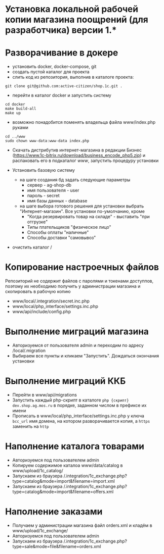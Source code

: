Установка локальной рабочей копии магазина поощрений (для разработчика) версии
1.*
=====================

# Разворачивание в докере

+ установить docker, docker-compose, git
+ создать пустой каталог для проекта
+ слить код из репозитория, выполнив в каталоге проекта:
```
git clone git@github.com:active-citizen/shop.1c.git .
```

+ перейти в каталог docker и запустить систему
```
cd docker
make build-all
make up
```
+ возможно понадобится поменять владельца файла www/index.php руками
```
cd ../www
sudo chown www-data:www-data index.php 
```

+ Скачать дистрибутив интернет-магазина в редакции Бизнес
(https://www.1c-bitrix.ru/download/business_encode_php5.zip)
и распаковать его в подкаталог *www*, запустить процедуру установки
+ Установить базовую систему
	- на шаге создания бд задать следующие параметры
		- сервер - ag-shop-db
		- имя пользователя - user
		- пароль - secret 
		- имя базы данных - database
	- на шаге выбора готового решения для установки
	выбрать "Интернет-магазин". Все установки по-умолчанию, кроме 
    	- "Когда резервировать товар на складе" - выставить "при отгрузке"
    	- Типы плательщиков "физическое лицо"
    	- Способы оплаты "наличные"
    	- Способы доставки "самовывоз"

+ очистить каталог /
# Копирование настроечных файлов
Репозиторий не содержит файлов с паролями и токенами доступпов, поэтому их
необходимо получить у администрации магазина и скопировать в рабочую копию
+ www/local/.integration/secret.inc.php
+ www/local/php_interface/settings.inc.php
+ www/api/include/config.php

# Выполнение миграций магазина
+ Авторизуемся от пользователя admin и переходим по адресу /local/.migration
+ Выбираем все пункты и кликаем "Запустить". Дождаться окончания установки

# Выполнение миграций ККБ
+ Перейти в www/api/migrations
+ Запустить каждый php-скрипт в каталоге `php {скрипт} dev.shop.ag.mos.ru` в порядке, заданном числом в префиксе их имени
+ Прописать в www/local/php_interface/settings.inc.php у ключа `bcc_url` имя домена, на котором разворачивается копия, а `https` заменить на `http`

# Наполнение каталога товарами
+ Авторизуемся под пользователем admin
+ Копируем содержимое каталоа www/data/catalog в www/upload/1c_catalog/
+ Запускаем из браузера /.integration/1c_exchange.php?type=catalog&mode=import&filename=import.xml
+ Запускаем из браузера /.integration/1c_exchange.php?type=catalog&mode=import&filename=offers.xml

# Наполнение заказами
+ Получаем у администрации магазина файл orders.xml и кладём в www/upload/1c_exchange/
+ Авторизуемся под пользователем admin
+ Запускаем из браузера /.integration/1c_exchange.php?type=sale&mode=file&filename=orders.xml




